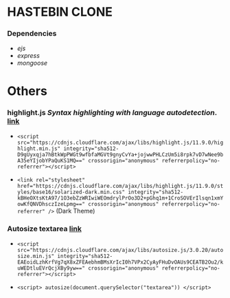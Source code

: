 # HASTEBIN CLONE

### Dependencies

- _ejs_
- _express_
- _mongoose_

# Others

### highlight.js _Syntax highlighting with language autodetection_. [link](https://cdnjs.com/libraries/highlight.js)

- `<script src="https://cdnjs.cloudflare.com/ajax/libs/highlight.js/11.9.0/highlight.min.js" integrity="sha512-D9gUyxqja7hBtkWpPWGt9wfbfaMGVt9gnyCvYa+jojwwPHLCzUm5i8rpk7vD7wNee9bA35eYIjobYPaQuKS1MQ==" crossorigin="anonymous" referrerpolicy="no-referrer"></script>`

- `<link rel="stylesheet" href="https://cdnjs.cloudflare.com/ajax/libs/highlight.js/11.9.0/styles/base16/solarized-dark.min.css" integrity="sha512-kBHeOXtsKtA97/1O3ebZzWRIwiWEOmdrylPrOo3D2+pGhq1m+1CroSOVErIlsqn1xmYowKfQNVDhsczIzeLpmg==" crossorigin="anonymous" referrerpolicy="no-referrer" />` (Dark Theme)

### Autosize textarea [link](https://cdnjs.com/libraries/autosize.js/3.0.20)

- `<script src="https://cdnjs.cloudflare.com/ajax/libs/autosize.js/3.0.20/autosize.min.js" integrity="sha512-EAEoidLzhKrfVg7qX8xZFEAebhmBMsXrIcI0h7VPx2CyAyFHuDvOAUs9CEATB2Ou2/kuWEDtluEVrQcjXBy9yw==" crossorigin="anonymous" referrerpolicy="no-referrer"></script>`

- `<script> autosize(document.querySelector("textarea")) </script>`
